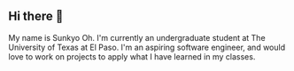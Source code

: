 ## Hi there 👋

My name is Sunkyo Oh.
I'm currently an undergraduate student at The University of Texas at El Paso. 
I'm an aspiring software engineer, and would love to work on projects to apply what I have learned in my classes.
<!--
**sunkyOh/sunkyOh** is a ✨ _special_ ✨ repository because its `README.md` (this file) appears on your GitHub profile.

Here are some ideas to get you started:

- 🔭 I’m currently working on ...
- 🌱 I’m currently learning ...
- 👯 I’m looking to collaborate on ...
- 🤔 I’m looking for help with ...
- 💬 Ask me about ...
- 📫 How to reach me: ...
- 😄 Pronouns: ...
- ⚡ Fun fact: ...
-->
